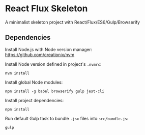 # React Flux Skeleton

A minimalist skeleton project with React/Flux/ES6/Gulp/Browserify

## Dependencies

Install Node.js with Node version manager: https://github.com/creationix/nvm

Install Node version defined in project's `.nvmrc`:

    nvm install

Install global Node modules:

    npm install -g babel browserify gulp jest-cli

Install project dependencies:

    npm install

Run default Gulp task to bundle `.jsx` files into `src/bundle.js`:

    gulp
